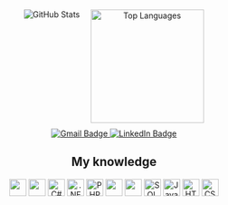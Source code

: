 <div align="center" style="display: flex; justify-content: center; flex-wrap: wrap;">
  <div style="margin: 10px;">
    <picture>
      <source
        srcset="https://github-readme-stats.vercel.app/api?username=Jaummmn&show_icons=true&theme=dark"
        media="(prefers-color-scheme: dark)"
      />
      <source
        srcset="https://github-readme-stats.vercel.app/api?username=Jaummmn&show_icons=true"
        media="(prefers-color-scheme: light), (prefers-color-scheme: no-preference)"
      />
      <img src="https://github-readme-stats.vercel.app/api?username=Jaummmn&show_icons=true" alt="GitHub Stats" />
    </picture>
  </div>

  <div style="margin: 10px;">
    <a href="https://github.com/Jaummmn/convoychat">
      <img height="200" src="https://github-readme-stats.vercel.app/api/top-langs?username=Jaummmn&layout=donut&langs_count=10&card_width=320&theme=dark" alt="Top Languages" />
    </a>
  </div>
</div>


<!-- Seção de contato -->
<div align="center">
  <a href="mailto:joao.victor.martinho2@gmail.com">
    <img src="https://img.shields.io/badge/Gmail-D14836?style=for-the-badge&logo=gmail&logoColor=white" alt="Gmail Badge" />
  </a>
  <a href="https://www.linkedin.com/in/jo%C3%A3o-victor-de-andrade-martinho-3083b928b/" target="_blank">
    <img src="https://img.shields.io/badge/-LinkedIn-%230077B5?style=for-the-badge&logo=linkedin&logoColor=white" alt="LinkedIn Badge" />
  </a>
</div>

<!-- Seção de Linguagens de Programação -->
<div align="center">
  <h2> My knowledge</h3>
    <img height="30" src="https://cdn.jsdelivr.net/gh/devicons/devicon@latest/icons/rider/rider-original.svg" />       
    <img height="30" src="https://cdn.jsdelivr.net/gh/devicons/devicon@latest/icons/visualstudio/visualstudio-original.svg" />       
    <img height="30" src="https://cdn.jsdelivr.net/gh/devicons/devicon@latest/icons/csharp/csharp-original.svg" alt="C# Badge" />  
    <img height="30" src="https://cdn.jsdelivr.net/gh/devicons/devicon@latest/icons/dotnetcore/dotnetcore-original.svg" alt=".NET Core Badge" />       
    <img height="30" src="https://cdn.jsdelivr.net/gh/devicons/devicon@latest/icons/php/php-original.svg" alt="PHP Badge" />
    <img height="30" src="https://cdn.jsdelivr.net/gh/devicons/devicon@latest/icons/composer/composer-original.svg" />        
    <img height="30"src="https://cdn.jsdelivr.net/gh/devicons/devicon@latest/icons/mysql/mysql-original-wordmark.svg" />
    <img height="30" src="https://cdn.jsdelivr.net/gh/devicons/devicon@latest/icons/microsoftsqlserver/microsoftsqlserver-original.svg" alt="SQL Server Badge" />      
    <img height="30" src="https://cdn.jsdelivr.net/gh/devicons/devicon@latest/icons/javascript/javascript-plain.svg" alt="JavaScript Badge" />
    <img height="30" src="https://cdn.jsdelivr.net/gh/devicons/devicon@latest/icons/html5/html5-plain-wordmark.svg" alt="HTML5 Badge" />
    <img height="30" src="https://cdn.jsdelivr.net/gh/devicons/devicon@latest/icons/css3/css3-plain-wordmark.svg" alt="CSS3 Badge" />
   
          
</div>
